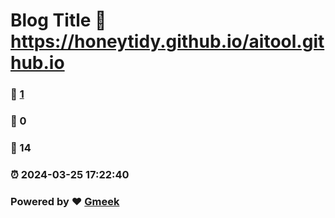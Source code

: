 # Blog Title :link: https://honeytidy.github.io/aitool.github.io 
### :page_facing_up: [1](https://honeytidy.github.io/aitool.github.io/tag.html) 
### :speech_balloon: 0 
### :hibiscus: 14 
### :alarm_clock: 2024-03-25 17:22:40 
### Powered by :heart: [Gmeek](https://github.com/Meekdai/Gmeek)
